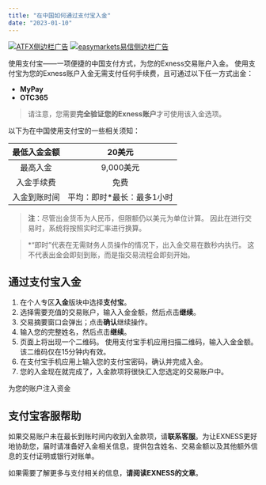 ```yaml
---
title: "在中国如何通过支付宝入金"
date: "2023-01-10"
---
```


<a target="_blank" href="https://www.ifttt.fun/go/atfx-cn/"><img class="size-full wp-image-24489 aligncenter" src="https://cdn.fendou.la/bluehost/ATFX-ads.svg" alt="ATFX侧边栏广告" /></a>
<a  target="_blank" href="https://www.ifttt.fun/go/easymarket/"><img class="size-full wp-image-24489 aligncenter" src="https://cdn.fendou.la/welaowei8/2020/11/easyMarketsAds.svg" alt="easymarkets易信侧边栏广告" /></a>

使用支付宝——一项便捷的中国支付方式，为您的Exness交易账户入金。 使用支付宝为您的Exness账户入金无需支付任何手续费，且可通过以下任一方式出金：

- **MyPay**
- **OTC365**

> 请注意，您需要**完全验证您的Exness账户**才可使用该入金选项。

以下为在中国使用支付宝的一些相关须知：

| 最低入金金额 | 20美元           |
|:------:|:------:|
| 最高入金   | 9,000美元        |
| 入金手续费  | 免费             |
| 入金到账时间 | 平均：即时*最长：最多1小时 |


> **注**：尽管出金货币为人民币，但限额仍以美元为单位计算。 因此在进行交易时，系统将按照实时汇率进行换算。

> *“即时”代表在无需财务人员操作的情况下，出入金交易在数秒内执行。 这不代表出金会即刻到账，而是指交易流程会即刻开始。

## **通过支付宝入金**

1. 在个人专区**入金**版块中选择**支付宝**。
2. 选择需要充值的交易账户，输入入金金额，然后点击**继续**。
3. 交易摘要窗口会弹出；点击**确认**继续操作。
4. 输入您的完整姓名，然后点击**继续**。
5. 页面上将出现一个二维码。 使用支付宝手机应用扫描二维码，输入入金金额。 该二维码仅在15分钟内有效。
6. 在支付宝手机应用上输入您的支付宝密码，确认并完成入金。
7. 您的入金现在就完成了，入金款项将很快汇入您选定的交易账户中。

为您的账户注入资金

## **支付宝客服帮助**

如果交易账户未在最长到账时间内收到入金款项，请**联系客服**。为让EXNESS更好地协助您，届时请准备好入金相关信息，提供包含姓名、交易金额以及其他额外信息的支付证明或银行对账单。

如果需要了解更多与支付相关的信息，**请阅读EXNESS的文章**。
